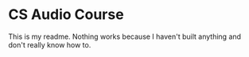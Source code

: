 # CS Audio Course

This is my readme. Nothing works because I haven't built anything and don't 
really know how to.
